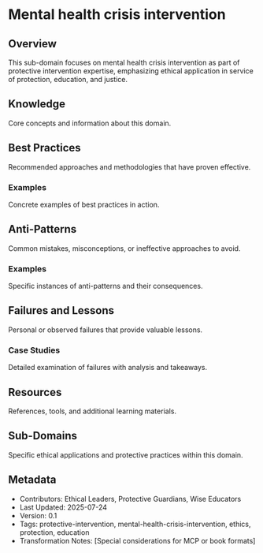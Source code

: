 # Mental health crisis intervention

## Overview
This sub-domain focuses on mental health crisis intervention as part of protective intervention expertise, emphasizing ethical application in service of protection, education, and justice.

## Knowledge
Core concepts and information about this domain.

## Best Practices
Recommended approaches and methodologies that have proven effective.

### Examples
Concrete examples of best practices in action.

## Anti-Patterns
Common mistakes, misconceptions, or ineffective approaches to avoid.

### Examples
Specific instances of anti-patterns and their consequences.

## Failures and Lessons
Personal or observed failures that provide valuable lessons.

### Case Studies
Detailed examination of failures with analysis and takeaways.

## Resources
References, tools, and additional learning materials.

## Sub-Domains
Specific ethical applications and protective practices within this domain.

## Metadata
- Contributors: Ethical Leaders, Protective Guardians, Wise Educators
- Last Updated: 2025-07-24
- Version: 0.1
- Tags: protective-intervention, mental-health-crisis-intervention, ethics, protection, education
- Transformation Notes: [Special considerations for MCP or book formats] 